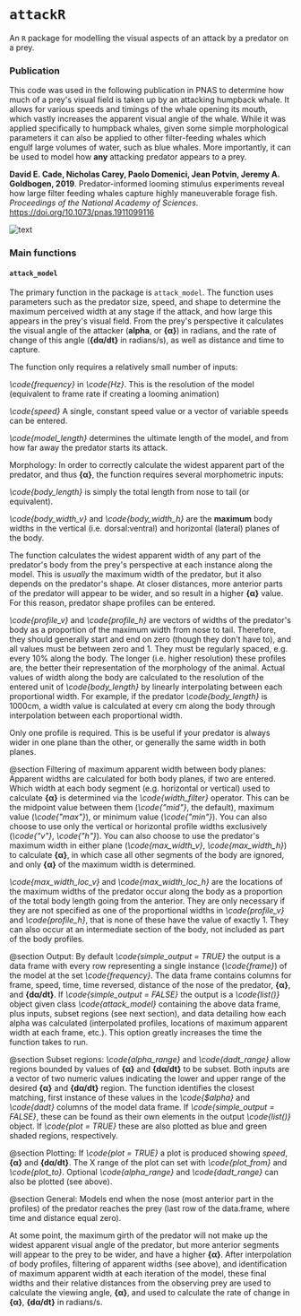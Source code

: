 # `attackR`
An `R` package for modelling the visual aspects of an attack by a predator on a prey.

### Publication
This code was used in the following publication in PNAS to determine how much of a prey's visual field is taken up by an attacking humpback whale. It allows for various speeds and timings of the whale opening its mouth, which vastly increases the apparent visual angle of the whale. While it was applied specifically to humpback whales, given some simple morphological parameters it can also be applied to other filter-feeding whales which engulf large volumes of water, such as blue whales. More importantly, it can be used to model how **any** attacking predator appears to a prey.   

**David E. Cade, Nicholas Carey, Paolo Domenici, Jean Potvin, Jeremy A. Goldbogen, 2019**. Predator-informed looming stimulus experiments reveal how large filter feeding whales capture highly maneuverable forage fish. *Proceedings of the National Academy of Sciences*. https://doi.org/10.1073/pnas.1911099116


![text](images/fig1)

### Main functions

#### `attack_model`
The primary function in the package is `attack_model`. The function uses parameters such as the predator size, speed, and shape to determine the maximum perceived width at any stage if the attack, and how large this appears in the prey's visual field. From the prey's perspective it calculates the visual angle of the attacker (**alpha**, or **{α}**) in radians, and the rate of change of this angle (**{dα/dt}** in radians/s), as well as distance and time to capture.

The function only requires a relatively small number of inputs:

 *\code{frequency}* in *\code{Hz}*. This is the resolution of the model (equivalent to frame rate if creating a looming animation)

*\code{speed}* A single, constant speed value or a vector of variable speeds can be entered. 

*\code{model_length}* determines the ultimate length of the model, and from how far away the predator starts its attack.


Morphology: In order to correctly calculate the widest apparent part of the predator, and thus **{α}**, the function requires several morphometric inputs:

*\code{body_length}* is simply the total length from nose to tail (or equivalent). 

*\code{body_width_v}* and *\code{body_width_h}* are the **maximum** body widths in the vertical (i.e. dorsal:ventral) and horizontal (lateral) planes of the body. 


The function calculates the widest apparent width of any part of the predator's body from the prey's perspective at each instance along the model. This is *usually* the maximum width of the predator, but it also depends on the predator's shape. At closer distances, more anterior parts of the predator will appear to be wider, and so result in a higher **{α}** value. For this reason, predator shape profiles can be entered. 
 
*\code{profile_v}* and *\code{profile_h}* are vectors of widths of the predator's body as a proportion of the maximum width from nose to tail. Therefore, they should generally start and end on zero (though they don't have to), and all values must be between zero and 1. They must be regularly spaced, e.g. every 10\% along the body. The longer (i.e. higher resolution) these profiles are, the better their representation of the morphology of the animal. Actual values of width along the body are calculated to the resolution of the entered unit of *\code{body_length}* by linearly interpolating between each proportional width. For example, if the predator *\code{body_length}* is 1000cm, a width value is calculated at every
 cm along the body through interpolation between each proportional width.
 
Only one profile is required. This is be useful if your predator is always wider in one plane than the other, or generally the same width in both planes. 




@section Filtering of maximum apparent width between body planes: Apparent
 widths are calculated for both body planes, if two are entered. Which width
 at each body segment (e.g. horizontal or vertical) used to calculate **{α}**
 is determined via the *\code{width_filter}* operator. This can be the
 midpoint value between them (*\code{"mid"}*, the default), maximum value
 (*\code{"max"}*), or minimum value (*\code{"min"}*). You can also choose to
 use only the vertical or horizontal profile widths exclusively
 (*\code{"v"}*, *\code{"h"}*). You can also choose to use the predator's
 maximum width in either plane (*\code{max_width_v}*, *\code{max_width_h}*)
 to calculate **{α}**, in which case all other segments of the body are
 ignored, and only **{α}** of the maximum width is determined.

 *\code{max_width_loc_v}* and *\code{max_width_loc_h}* are the locations of
 the maximum widths of the predator occur along the body as a proportion of
 the total body length going from the anterior. They are only necessary if
 they are not specified as one of the proportional widths in
 *\code{profile_v}* and *\code{profile_h}*, that is none of these have the
 value of exactly 1. They can also occur at an intermediate section of the
 body, not included as part of the body profiles.




@section Output: By default *\code{simple_output = TRUE}* the output is a data
 frame with every row representing a single instance (*\code{frame}*) of the
 model at the set *\code{frequency}*. The data frame contains columns for
 frame, speed, time, time reversed, distance of the nose of the predator,
 **{α}**, and **{dα/dt}**. If *\code{simple_output = FALSE}* the output is a
 *\code{list()}* object given class *\code{attack_model}* containing the
 above data frame, plus inputs, subset regions (see next section), and data
 detailing how each alpha was calculated (interpolated profiles, locations of
 maximum apparent width at each frame, etc.). This option greatly increases
 the time the function takes to run.

@section Subset regions: *\code{alpha_range}* and *\code{dadt_range}* allow
 regions bounded by values of **{α}** and **{dα/dt}** to be subset. Both
 inputs are a vector of two numeric values indicating the lower and upper
 range of the desired **{α}** and **{dα/dt}** region. The function identifies
 the closest matching, first instance of these values in the *\code{$alpha}*
 and *\code{dadt}* columns of the model data frame. If *\code{simple_output =
 FALSE}*, these can be found as their own elements in the output
 *\code{list()}* object. If *\code{plot = TRUE}* these are also plotted as
 blue and green shaded regions, respectively.

@section Plotting: If *\code{plot = TRUE}* a plot is produced showing *speed*,
 **{α}** and **{dα/dt}**. The X range of the plot can set with
 *\code{plot_from}* and *\code{plot_to}*. Optional *\code{alpha_range}* and
 *\code{dadt_range}* can also be plotted (see above).

@section General: Models end when the nose (most anterior part in the
 profiles) of the predator reaches the prey (last row of the data.frame,
 where time and distance equal zero).

 At some point, the maximum girth of the predator will not make up the widest
 apparent visual angle of the predator, but more anterior segments will
 appear to the prey to be wider, and have a higher **{α}**. After
 interpolation of body profiles, filtering of apparent widths (see above),
 and identification of maximum apparent width at each iteration of the model,
 these final widths and their relative distances from the observing prey are
 used to calculate the viewing angle, **{α}**, and used to calculate the rate
 of change in **{α}**, **{dα/dt}** in radians/s.
